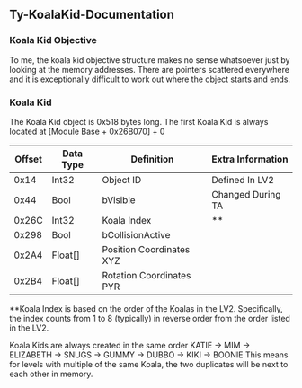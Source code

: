 ## Ty-KoalaKid-Documentation

### Koala Kid Objective

To me, the koala kid objective structure makes no sense whatsoever just by looking at the memory addresses.
There are pointers scattered everywhere and it is exceptionally difficult to work out where the object starts and ends.

### Koala Kid

The Koala Kid object is 0x518 bytes long.
The first Koala Kid is always located at [Module Base + 0x26B070] + 0

|Offset|Data Type|Definition|Extra Information|
|---|---|---|---|
|0x14|Int32|Object ID|Defined In LV2|
|0x44|Bool|bVisible|Changed During TA|
|0x26C|Int32|Koala Index|\*\*|
|0x298|Bool|bCollisionActive||
|0x2A4|Float[]|Position Coordinates XYZ||
|0x2B4|Float[]|Rotation Coordinates PYR||

\*\*Koala Index is based on the order of the Koalas in the LV2. Specifically, the index counts from 1 to 8 (typically) in reverse order from the order listed in the LV2.

Koala Kids are always created in the same order
KATIE -> MIM -> ELIZABETH -> SNUGS -> GUMMY -> DUBBO -> KIKI -> BOONIE
This means for levels with multiple of the same Koala, the two duplicates will be next to each other in memory.
